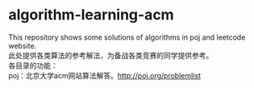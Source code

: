 # algorithm-learning-acm
This repository shows some  solutions of algorithms in poj and leetcode website.  
此处提供各类算法的参考解法，为备战各类竞赛的同学提供参考。  
各目录的功能：  
poj：北京大学acm网站算法解答。http://poj.org/problemlist  
